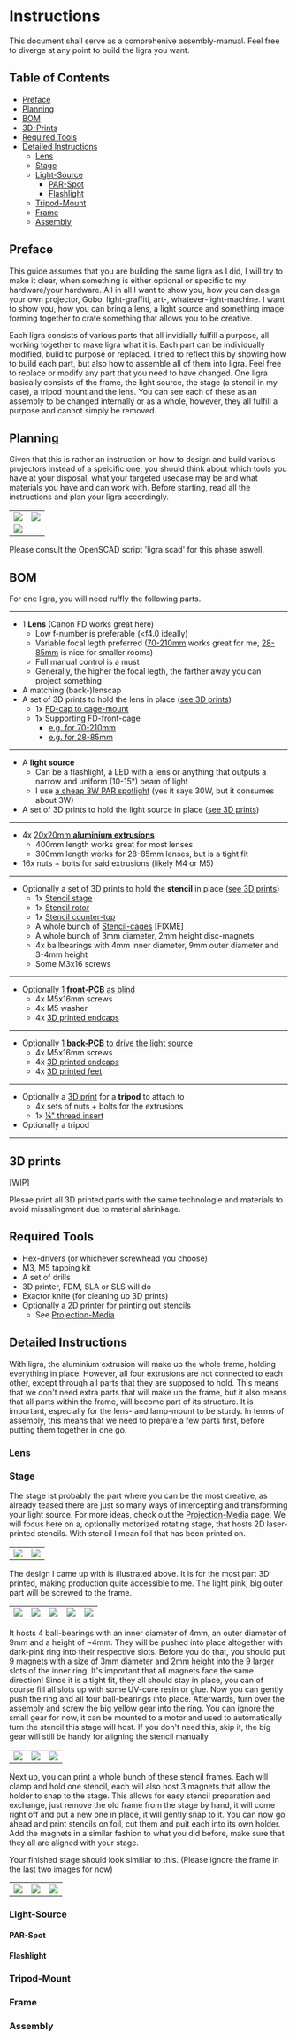 # Instructions

This document shall serve as a comprehenive assembly-manual. Feel free to diverge at any point to build the ligra you want.

## Table of Contents

* [Preface](#preface)
* [Planning](#planning)
* [BOM](#bom)
* [3D-Prints](#3d-prints)
* [Required Tools](#required-tools)
* [Detailed Instructions](#detailed-instructions)
  * [Lens](#lens)
  * [Stage](#Stage)
  * [Light-Source](#light-source)
    * [PAR-Spot](#par-spot)
    * [Flashlight](#flashlight)
  * [Tripod-Mount](#tripod-mount)
  * [Frame](#frame)
  * [Assembly](#assembly)

## Preface

This guide assumes that you are building the same ligra as I did, I will try to make it clear, when something is either optional or specific to my hardware/your hardware. All in all I want to show you, how you can design your own projector, Gobo, light-graffiti, art-, whatever-light-machine. I want to show you, how you can bring a lens, a light source and something image forming together to crate something that allows you to be creative.

Each ligra consists of various parts that all invidially fulfill a purpose, all working together to make ligra what it is. Each part can be individually modified, build to purpose or replaced. I tried to reflect this by showing how to build each part, but also how to assemble all of them into ligra. Feel free to replace or modify any part that you need to have changed. One ligra basically consists of the frame, the light source, the stage (a stencil in my case), a tripod mount and the lens. You can see each of these as an assembly to be changed internally or as a whole, however, they all fulfill a purpose and cannot simply be removed.

## Planning

Given that this is rather an instruction on how to design and build various projectors instead of a speicific one, you should think about which tools you have at your disposal, what your targeted usecase may be and what materials you have and can work with. Before starting, read all the instructions and plan your ligra accordingly.

<table>
  <tbody>
    <tr>
      <td>
        <img src="/images/Screenshot from 2024-06-14 23-44-12.png"/>
      </td>
      <td>
        <img src="/images/Screenshot from 2024-06-14 23-45-36.png"/>
      </td>
  </tr>
  <tr>
      <td colspan="2">
        <img src="/images/Screenshot from 2024-06-14 23-45-00.png"/>
      </td>
    </tr>
  </tbody>
</table>

Please consult the OpenSCAD script 'ligra.scad' for this phase aswell.

## BOM

For one ligra, you will need ruffly the following parts.
***
* 1 **Lens** (Canon FD works great here)
  * Low f-number is preferable (\<f4.0 ideally)
  * Variable focal legth preferred ([70-210mm](https://www.canonclassics.com/canon-nfd-70-210mm-f4/10-119/) works great for me, [28-85mm](https://volkergilbertphoto.com/canon-zoom-lens-fd-28-85-mm-f-4/) is nice for smaller rooms)
  * Full manual control is a must
  * Generally, the higher the focal legth, the farther away you can project something
* A matching (back-)lenscap
* A set of 3D prints to hold the lens in place ([see 3D prints](#3d-prints))
  * 1x [FD-cap to cage-mount](https://github.com/Jana-Marie/ligra/blob/main/CAD/stls/fd_back_conn.stl)
  * 1x Supporting FD-front-cage
    * [e.g. for 70-210mm](https://github.com/Jana-Marie/ligra/blob/main/CAD/stls/fd_frontcage_70_210.stl)
    * [e.g. for 28-85mm](https://github.com/Jana-Marie/ligra/blob/main/CAD/stls/fd_frontcage_28_80.stl)
***
* A **light source**
  * Can be a flashlight, a LED with a lens or anything that outputs a narrow and uniform (10-15°) beam of light
  * I use [a cheap 3W PAR spotlight](https://www.ebay.de/itm/314966001859) (yes it says 30W, but it consumes about 3W)
* A set of 3D prints to hold the light source in place ([see 3D prints](#3d-prints))
***
* 4x [20x20mm **aluminium extrusions**](https://www.motedis.com/en/Profile-20x20-B-type-slot-6)
  * 400mm length works great for most lenses
  * 300mm length works for 28-85mm lenses, but is a tight fit
* 16x nuts + bolts for said extrusions (likely M4 or M5)
***
* Optionally a set of 3D prints to hold the **stencil** in place ([see 3D prints](#3d-prints))
  * 1x [Stencil stage](https://github.com/Jana-Marie/ligra/blob/main/CAD/stls/stencil_stage.stl)
  * 1x [Stencil rotor](https://github.com/Jana-Marie/ligra/blob/main/CAD/stls/stencil_rotor.stl)
  * 1x [Stencil counter-top](https://github.com/Jana-Marie/ligra/blob/main/CAD/stls/stencil_counter_top.stl)
  * A whole bunch of [Stencil-cages]() [FIXME]
  * A whole bunch of 3mm diameter, 2mm height disc-magnets
  * 4x ballbearings with 4mm inner diameter, 9mm outer diameter and 3-4mm height
  * Some M3x16 screws
***
* Optionally [1 **front-PCB** as blind](https://github.com/Jana-Marie/ligra/tree/main/ligra_front)
  * 4x M5x16mm screws
  * 4x M5 washer
  * 4x [3D printed endcaps](https://github.com/Jana-Marie/ligra/blob/main/CAD/stls/end_cap.stl)
***
* Optionally [1 **back-PCB** to drive the light source](https://github.com/Jana-Marie/ligra/tree/main/ligra_back)
  * 4x M5x16mm screws
  * 4x [3D printed endcaps](https://github.com/Jana-Marie/ligra/blob/main/CAD/stls/end_cap.stl)
  * 4x [3D printed feet](https://github.com/Jana-Marie/ligra/blob/main/CAD/stls/foot.stl)
***
* Optionally a [3D print](https://github.com/Jana-Marie/ligra/blob/main/CAD/stls/tripod_plate.stl) for a **tripod** to attach to
  * 4x sets of nuts + bolts for the extrusions
  * 1x [¼" thread insert](https://www.amazon.de/-/en/ruthex-Threaded-Insert-Bushings-Printing/dp/B09MTS6ZZQ/ref=sr_1_16)
* Optionally a tripod
***

## 3D prints

[WIP]

Plesae print all 3D printed parts with the same technologie and materials to avoid missalingment due to material shrinkage.

## Required Tools

* Hex-drivers (or whichever screwhead you choose)
* M3, M5 tapping kit
* A set of drills
* 3D printer, FDM, SLA or SLS will do
* Exactor knife (for cleaning up 3D prints)
* Optionally a 2D printer for printing out stencils
  * See [Projection-Media](https://github.com/Jana-Marie/ligra/blob/main/projection-media.md)

## Detailed Instructions

With ligra, the aluminium extrusion will make up the whole frame, holding everything in place. However, all four extrusions are not connected to each other, except through all parts that they are supposed to hold. This means that we don't need extra parts that will make up the frame, but it also means that all parts within the frame, will become part of its structure. It is important, especially for the lens- and lamp-mount to be sturdy. In terms of assembly, this means that we need to prepare a few parts first, before putting them together in one go.

### Lens


 
### Stage

The stage ist probably the part where you can be the most creative, as already teased there are just so many ways of intercepting and transforming your light source. For more ideas, check out the [Projection-Media](https://github.com/Jana-Marie/ligra/blob/main/projection-media.md) page. We will focus here on a, optionally motorized rotating stage, that hosts 2D laser-printed stencils. With stencil I mean foil that has been printed on. 

<table>
  <tbody>
    <tr>
      <td>
        <img src="/images/Screenshot from 2024-06-14 23-38-24.png"/>
      </td>
      <td>
        <img src="/images/Screenshot from 2024-06-14 23-38-51.png"/>
      </td>
    </tr>
  </tbody>
</table>

The design I came up with is illustrated above. It is for the most part 3D printed, making production quite accessible to me. The light pink, big outer part will be screwed to the frame.

<table>
  <tbody>
    <tr>
      <td>
        <img src="/images/Screenshot from 2024-06-15 01-42-35.png"/>
      </td>
      <td>
        <img src="/images/Screenshot from 2024-06-15 01-43-40.png"/>
      </td>
      <td>
        <img src="/images/Screenshot from 2024-06-15 01-42-41.png"/>
      </td>
      <td>
        <img src="/images/Screenshot from 2024-06-15 01-44-55.png"/>
      </td>
      <td>
        <img src="/images/IMG_1345.jpg"/>
      </td>
    </tr>
  </tbody>
</table>

It hosts 4 ball-bearings with an inner diameter of 4mm, an outer diameter of 9mm and a height of ~4mm. They will be pushed into place altogether with dark-pink ring into their respective slots. Before you do that, you should put 9 magnets with a size of 3mm diameter and 2mm height into the 9 larger slots of the inner ring. It's important that all magnets face the same direction! Since it is a tight fit, they all should stay in place, you can of course fill all slots up with some UV-cure resin or glue. Now you can gently push the ring and all four ball-bearings into place. Afterwards, turn over the assembly and screw the big yellow gear into the ring. You can ignore the small gear for now, it can be mounted to a motor and used to automatically turn the stencil this stage will host. If you don't need this, skip it, the big gear will still be handy for aligning the stencil manually

<table>
  <tbody>
    <tr>
      <td>
        <img src="/images/Screenshot from 2024-06-15 01-58-11.png"/>
      </td>
      <td>
        <img src="/images/Screenshot from 2024-06-15 01-59-12.png"/>
      </td>
      <td>
        <img src="/images/signal-2024-06-15-020726_002.jpeg"/>
      </td>
    </tr>
  </tbody>
</table>

Next up, you can print a whole bunch of these stencil frames. Each will clamp and hold one stencil, each will also host 3 magnets that allow the holder to snap to the stage. This allows for easy stencil preparation and exchange, just remove the old frame from the stage by hand, it will come right off and put a new one in place, it will gently snap to it. You can now go ahead and print stencils on foil, cut them and puit each into its own holder. Add the magnets in a similar fashion to what you did before, make sure that they all are aligned with your stage.

Your finished stage should look similiar to this. (Please ignore the frame in the last two images for now)

<table>
  <tbody>
    <tr>
      <td>
        <img src="/images/Screenshot from 2024-06-15 01-43-00.png"/>
      </td>
      <td>
        <img src="/images/signal-2024-06-14-204829_005.jpeg"/>
      </td>
      <td>
        <img src="/images/signal-2024-06-14-204829_007.jpeg"/>
      </td>
    </tr>
  </tbody>
</table>

### Light-Source

#### PAR-Spot

#### Flashlight 

### Tripod-Mount

### Frame

### Assembly